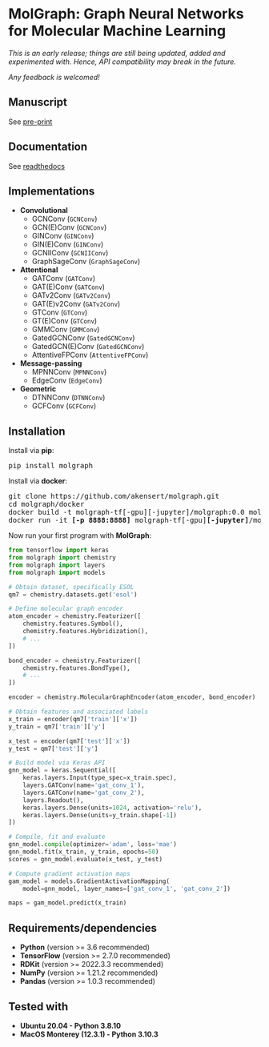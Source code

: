 # MolGraph: Graph Neural Networks for Molecular Machine Learning

*This is an early release; things are still being updated, added and experimented with. Hence, API compatibility may break in the future.*

*Any feedback is welcomed!*

## Manuscript
See [pre-print](https://arxiv.org/abs/2208.09944)

## Documentation
See [readthedocs](https://molgraph.readthedocs.io/en/latest/)

## Implementations

- **Convolutional**
    - GCNConv (`GCNConv`)
    - GCN(E)Conv (`GCNConv`)
    - GINConv (`GINConv`)
    - GIN(E)Conv (`GINConv`)
    - GCNIIConv (`GCNIIConv`)
    - GraphSageConv (`GraphSageConv`)
- **Attentional**
    - GATConv (`GATConv`)
    - GAT(E)Conv (`GATConv`)
    - GATv2Conv (`GATv2Conv`)
    - GAT(E)v2Conv (`GATv2Conv`)
    - GTConv (`GTConv`)
    - GT(E)Conv (`GTConv`)
    - GMMConv (`GMMConv`)
    - GatedGCNConv (`GatedGCNConv`)
    - GatedGCN(E)Conv (`GatedGCNConv`)
    - AttentiveFPConv (`AttentiveFPConv`)
- **Message-passing**
    - MPNNConv (`MPNNConv`)
    - EdgeConv (`EdgeConv`)
- **Geometric**
    - DTNNConv (`DTNNConv`)
    - GCFConv (`GCFConv`)
    
## Installation

Install via **pip**:

<pre>
pip install molgraph
</pre>

Install via **docker**:

<pre>
git clone https://github.com/akensert/molgraph.git
cd molgraph/docker
docker build -t molgraph-tf[-gpu][-jupyter]/molgraph:0.0 molgraph-tf[-gpu][-jupyter]/
docker run -it <b>[-p 8888:8888]</b> molgraph-tf[-gpu]<b>[-jupyter]</b>/molgraph:0.0
</pre>

Now run your first program with **MolGraph**:

```python
from tensorflow import keras
from molgraph import chemistry
from molgraph import layers
from molgraph import models

# Obtain dataset, specifically ESOL
qm7 = chemistry.datasets.get('esol')

# Define molecular graph encoder
atom_encoder = chemistry.Featurizer([
    chemistry.features.Symbol(),
    chemistry.features.Hybridization(),
    # ...
])

bond_encoder = chemistry.Featurizer([
    chemistry.features.BondType(),
    # ...
])

encoder = chemistry.MolecularGraphEncoder(atom_encoder, bond_encoder)

# Obtain features and associated labels
x_train = encoder(qm7['train']['x'])
y_train = qm7['train']['y']

x_test = encoder(qm7['test']['x'])
y_test = qm7['test']['y']

# Build model via Keras API
gnn_model = keras.Sequential([
    keras.layers.Input(type_spec=x_train.spec),
    layers.GATConv(name='gat_conv_1'),
    layers.GATConv(name='gat_conv_2'),
    layers.Readout(),
    keras.layers.Dense(units=1024, activation='relu'),
    keras.layers.Dense(units=y_train.shape[-1])
])

# Compile, fit and evaluate
gnn_model.compile(optimizer='adam', loss='mae')
gnn_model.fit(x_train, y_train, epochs=50)
scores = gnn_model.evaluate(x_test, y_test)

# Compute gradient activation maps
gam_model = models.GradientActivationMapping(
    model=gnn_model, layer_names=['gat_conv_1', 'gat_conv_2'])

maps = gam_model.predict(x_train)
```

## Requirements/dependencies
- **Python** (version >= 3.6 recommended)
- **TensorFlow** (version >= 2.7.0 recommended)
- **RDKit** (version >= 2022.3.3 recommended)
- **NumPy** (version >= 1.21.2 recommended)
- **Pandas** (version >= 1.0.3 recommended)

## Tested with
- **Ubuntu 20.04 - Python 3.8.10**
- **MacOS Monterey (12.3.1) - Python 3.10.3**
